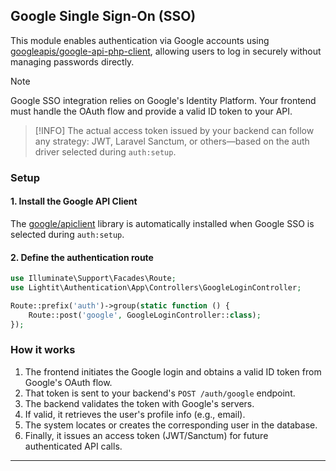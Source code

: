 ## Google Single Sign-On (SSO)

This module enables authentication via Google accounts using [googleapis/google-api-php-client](https://github.com/googleapis/google-api-php-client), allowing users to log in securely without managing passwords directly.

> [!NOTE]
> Google SSO integration relies on Google's Identity Platform. Your frontend must handle the OAuth flow and provide a valid ID token to your API.

> [!INFO]
> The actual access token issued by your backend can follow any strategy: JWT, Laravel Sanctum, or others—based on the auth driver selected during `auth:setup`.

### Setup

#### 1. Install the Google API Client

The [google/apiclient](https://github.com/googleapis/google-api-php-client) library is automatically installed when Google SSO is selected during `auth:setup`.

#### 2. Define the authentication route

```php
use Illuminate\Support\Facades\Route;
use Lightit\Authentication\App\Controllers\GoogleLoginController;

Route::prefix('auth')->group(static function () {
    Route::post('google', GoogleLoginController::class);
});
```

### How it works

1. The frontend initiates the Google login and obtains a valid ID token from Google's OAuth flow.
2. That token is sent to your backend's `POST /auth/google` endpoint.
3. The backend validates the token with Google's servers.
4. If valid, it retrieves the user's profile info (e.g., email).
5. The system locates or creates the corresponding user in the database.
6. Finally, it issues an access token (JWT/Sanctum) for future authenticated API calls.

---
